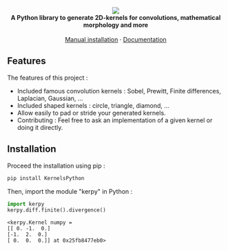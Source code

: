 

<div align="center">
<img src="https://user-images.githubusercontent.com/84455908/235353637-12ff6fa0-c7f8-40a6-965f-1c03b169c45f.png" />
</div>



<div align="center"><strong>A Python library to generate 2D-kernels for convolutions, mathematical morphology and more</strong></div>
<br />
<div align="center">
<a href="">Manual installation</a>
<span> · </span>
<a href="https://simon-bertrand.github.io/KerPy/" title="Documentation">Documentation</a>
<span>
</div>

## Features

The features of this project :

- Included famous convolution kernels : Sobel, Prewitt, Finite differences, Laplacian, Gaussian, ...
- Included shaped kernels : circle, triangle, diamond, ...
- Allow easily to pad or stride your generated kernels.
- Contributing : Feel free to ask an implementation of a given kernel or doing it directly.



## Installation

Proceed the installation using pip :
```bash
pip install KernelsPython
```

Then, import the module "kerpy" in Python :
```python
import kerpy
kerpy.diff.finite().divergence()
```
 ```
<kerpy.Kernel numpy =
[[ 0. -1.  0.]
 [-1.  2.  0.]
 [ 0.  0.  0.]] at 0x25fb8477eb0>
 ```

